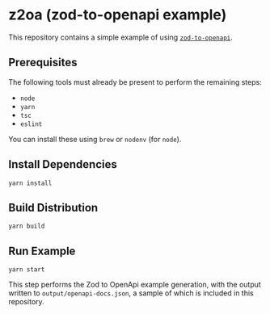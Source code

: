 
# z2oa (zod-to-openapi example)

This repository contains a simple example of using
[`zod-to-openapi`](https://github.com/asteasolutions/zod-to-openapi).

## Prerequisites

The following tools must already be present to perform the remaining steps:

- `node`
- `yarn`
- `tsc`
- `eslint`

You can install these using `brew` or `nodenv` (for `node`).

## Install Dependencies

```yarn
yarn install
```

##  Build Distribution

```yarn
yarn build
```

## Run Example

```yarn
yarn start
```

This step performs the Zod to OpenApi example generation, with the output
written to `output/openapi-docs.json`, a sample of which is
included in this repository.

